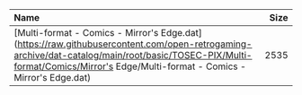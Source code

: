|Name|Size|
|:---|---:|
|[Multi-format - Comics - Mirror's Edge.dat](https://raw.githubusercontent.com/open-retrogaming-archive/dat-catalog/main/root/basic/TOSEC-PIX/Multi-format/Comics/Mirror's Edge/Multi-format - Comics - Mirror's Edge.dat)|2535|
